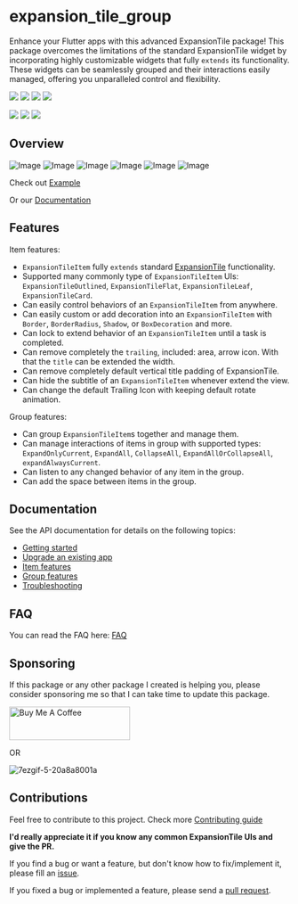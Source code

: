 # expansion_tile_group

Enhance your Flutter apps with this advanced ExpansionTile package! This package overcomes the limitations of the standard ExpansionTile widget by incorporating highly customizable widgets that fully `extends` its functionality. 
These widgets can be seamlessly grouped and their interactions easily managed, offering you unparalleled control and flexibility.

<a href="https://pub.dev/packages/expansion_tile_group" target="_blank"><img src="https://img.shields.io/pub/v/expansion_tile_group" ></a>
<a href="https://pub.dev/packages/expansion_tile_group/score" target="_blank"><img src="https://img.shields.io/pub/likes/expansion_tile_group" ></a>
<a href="https://pub.dev/packages/expansion_tile_group/score" target="_blank"><img src="https://img.shields.io/pub/points/expansion_tile_group" ></a>
<a href="https://pub.dev/packages/expansion_tile_group/score" target="_blank"><img src="https://img.shields.io/pub/popularity/expansion_tile_group" ></a>

<a href="https://pub.dev/packages/expansion_tile_group" target="_blank"><img src="https://img.shields.io/badge/Flutter-Widgets-blue" ></a>
<a href="https://github.com/congthanhng/Expansion-Tile-Group" target="_blank"><img src="https://img.shields.io/badge/Github-Expansion--Tile--Group-black" ></a>
<a href="https://github.com/congthanhng/Expansion-Tile-Group/actions/workflows/dart.yml" target="_blank"><img src="https://github.com/congthanhng/Expansion-Tile-Group/actions/workflows/dart.yml/badge.svg" ></a>

## Overview
![Image][ItemTypes] ![Image][SpecialItemBehaviors]
![Image][ExpandedCurrent] ![Image][CollapseAll]
![Image][ExpandedAll] ![Image][ExpandedAndCollapsedAll]

Check out [Example](https://congthanhng.github.io/ExpansionTileGroupExample/)

Or our [Documentation](https://pub.dev/documentation/expansion_tile_group/)

## Features

Item features: 
* `ExpansionTileItem` fully `extends` standard [ExpansionTile](https://api.flutter.dev/flutter/material/ExpansionTile-class.html) functionality.
* Supported many commonly type of `ExpansionTileItem` UIs: `ExpansionTileOutlined`, `ExpansionTileFlat`, `ExpansionTileLeaf`, `ExpansionTileCard`.
* Can easily control behaviors of an `ExpansionTileItem` from anywhere.
* Can easily custom or add decoration into an `ExpansionTileItem` with `Border`, `BorderRadius`, `Shadow`, or `BoxDecoration` and more.
* Can lock to extend behavior of an `ExpansionTileItem` until a task is completed.
* Can remove completely the `trailing`, included: area, arrow icon. With that the `title` can be extended the width.
* Can remove completely default vertical title padding of ExpansionTile.
* Can hide the subtitle of an `ExpansionTileItem` whenever extend the view.
* Can change the default Trailing Icon with keeping default rotate animation.

Group features:
* Can group `ExpansionTileItem`s together and manage them.
* Can manage interactions of items in group with supported types: `ExpandOnlyCurrent`, `ExpandAll`, `CollapseAll`, `ExpandAllOrCollapseAll`, `expandAlwaysCurrent`.
* Can listen to any changed behavior of any item in the group.
* Can add the space between items in the group.

## Documentation
See the API documentation for details on the following topics:

- [Getting started](https://pub.dev/documentation/expansion_tile_group/latest/topics/Get%20started-topic.html)
- [Upgrade an existing app](https://pub.dev/documentation/expansion_tile_group/latest/topics/Upgrading-topic.html)
- [Item features](https://pub.dev/documentation/expansion_tile_group/latest/topics/Item%20features-topic.html)
- [Group features](https://pub.dev/documentation/expansion_tile_group/latest/topics/Group%20features-topic.html)
- [Troubleshooting](https://pub.dev/documentation/expansion_tile_group/latest/topics/Troubleshooting-topic.html)

## FAQ

You can read the FAQ here: [FAQ](https://github.com/congthanhng/Expansion-Tile-Group/wiki/FAQ)

## Sponsoring

If this package or any other package I created is helping you, please consider sponsoring me so that I can take time to update this package.

<a href="https://www.buymeacoffee.com/congthanhng" target="_blank"><img src="https://cdn.buymeacoffee.com/buttons/v2/default-yellow.png" alt="Buy Me A Coffee" style="height: 60px !important;width: 217px !important;" ></a>

OR

![7ezgif-5-20a8a8001a](https://user-images.githubusercontent.com/15138747/207929534-6ca20aea-62ae-405a-81a4-0f0139f69467.png)

## Contributions

Feel free to contribute to this project. Check more [Contributing guide](https://github.com/congthanhng/Expansion-Tile-Group/blob/main/CONTRIBUTING.md)

**I'd really appreciate it if you know any common ExpansionTile UIs and give the PR.**

If you find a bug or want a feature, but don't know how to fix/implement it, please fill an [issue](https://github.com/congthanhng/Expansion-Tile-Group/issues).

If you fixed a bug or implemented a feature, please send a [pull request](https://github.com/congthanhng/Expansion-Tile-Group/pulls).

[ExpansionTile]: https://api.flutter.dev/flutter/material/ExpansionTile-class.html
[ItemTypes]: https://user-images.githubusercontent.com/15138747/208438578-d4bd3321-67cc-4844-b381-c8f29e367baa.gif
[SpecialItemBehaviors]: https://user-images.githubusercontent.com/15138747/208438575-8a9acded-1188-494e-9b01-9ac061c6d911.gif
[ExpandedCurrent]: https://user-images.githubusercontent.com/15138747/208438573-c3ee74c3-b28d-4d73-b224-dc1e7f4f2211.gif
[CollapseAll]: https://user-images.githubusercontent.com/15138747/208438577-035b4815-2bfc-4cdb-92ff-3e643269289d.gif
[ExpandedAll]: https://user-images.githubusercontent.com/15138747/208438574-65d53822-5289-4d56-82f3-2a3d99bf49d8.gif
[ExpandedAndCollapsedAll]: https://user-images.githubusercontent.com/15138747/208438576-e7725572-5b8d-4d43-8033-aef2c3f2ce92.gif
[MainCI]: https://github.com/congthanhng/Expansion-Tile-Group/actions/workflows/dart.yml/badge.svg
[PubSource]: https://img.shields.io/pub/v/expansion_tile_group
[PubLike]: https://img.shields.io/pub/likes/expansion_tile_group
[PubPoint]: https://img.shields.io/pub/points/expansion_tile_group
[PubPopular]: https://img.shields.io/pub/popularity/expansion_tile_group
[ForceBehavior]: https://github.com/congthanhng/Expansion-Tile-Group/issues/22